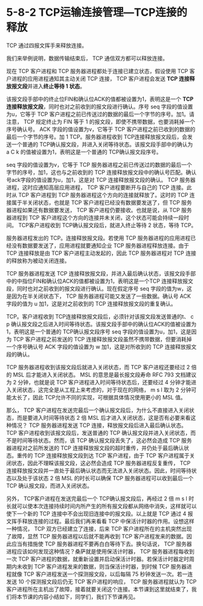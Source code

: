 # 5-8-2 TCP运输连接管理—TCP连接的释放

TCP 通过四报文挥手来释放连接。



我们来举例说明，数据传输结束后， TCP 通信双方都可以释放连接。

现在 TCP 客户进程和 TCP 服务器进程都处于连接已建立状态，假设使用 TCP 客户进程的应用进程通知其主动关闭 TCP 连接， TCP 客户进程会发送 **TCP 连接释放报文段**并进入**终止等待 1 状态**。

该报文段手部中的终止位FIN和确认位ACK的值都被设置为1，表明这是一个 **TCP 连接释放报文段**，同时也对之前收到的报文段进行确认。序号 seq 字段的值设置为u，它等于 TCP 客户进程之前已传送过的数据的最后一个字节的序号。加1。请注意， TCP 规定终止为 FIN 等于 1 的报文段，即使不携带数据，也要消耗掉一个序号确认号。 ACK 字段的值设置为v，它等于 TCP 客户进程之前已收到的数据的最后一个字节的序号。加 1 TCP。服务器进程收到 TCP连接释放报文段后，会发送一个普通的 TCP确认报文段，并进入关闭等待状态。该报文段手部中的确认为 a C k 的值被设置为1，表明这是一个普通的 TCP确认报文段序号。

seq 字段的值设置为v，它等于 TCP 服务器进程之前已传送过的数据的最后一个字节的序号，加1，这也与之前收到的 TCP 连接释放报文段中的确认号匹配。确认号ack字段的值设置为u，加1，这是对 TCP 连接释放报文段的确认。 TCP 服务器进程，这时应通知高层应用进程， TCP 客户进程要断开与自己的 TCP 连接。此时从 TCP 客户进程到 TCP 服务器进程这个方向的连接就释放了。这时的 TCP 连接属于半关闭状态，也就是 TCP 客户进程已经没有数据要发送了，但 TCP 服务器进程如果还有数据要发送， TCP 客户进程仍要接收。也就是说，从 TCP 服务器进程到 TCP 客户进程这个方向的连接并未关闭，这个状态可能会持续一段时间。 TCP客户进程收到 TCP确认报文段后，就进入终止等待 2 状态，等待 TCP。

服务器进程发出的 TCP。连接释放报文段。若使用 TCP 服务器进程的应用进程已经没有数据要发送了，应用进程就要通知企业 TCP 服务器进程释放连接。由于 TCP 连接释放是由 TCP 客户进程主动发起的，因此 TCP 服务器进程对 TCP 连接的释放称为被动关闭连接。

TCP 服务器进程发送 TCP 连接释放报文段，并进入最后确认状态，该报文段手部中的中指位FIN和确认位ACK的值都被设置为1，表明这是一个TCP 连接释放报文段，同时也对之前收到的报文段进行确认。现在假定序号 seq 字段的值为w，这是因为在半关闭状态下， TCP 服务器进程可能又发送了一些数据。确认号 ACK 字段的值为 u 加1，这是对之前收到的 TCP 连接释放报文段的重复确认。

TCP。客户进程收到 TCP连接释放报文段后，必须针对该报文段发送普通的t、 c p 确认报文段之后进入时间等待状态。该报文段手部中的确认位ACK的值被设置为1，表明这是一个普通的 TCP确认报文段序号 seq 字段的值设置为u，加1，这是因为 TCP 客户进程之前发送的 TCP 连接释放报文段虽然不携带数据，但要消耗掉一个序号确认号 ACK 字段的值设置为 w 加1，这是对所收到的 TCP 连接释放报文段的确认。

TCP 服务器进程收到该报文段后就进入关闭状态，而 TCP 客户进程还要经过 2 倍的 MSL 后才能进入关闭状态。 MSL 的意思是最长报文段寿命 RFC 793 文档建议为 2 分钟，也就是说 TCP 客户进程进入时间等待状态后，还要经过 4 分钟才能进入关闭状态，这完全是从工程上来考虑的，对于现在的网络， m s l 取为 2 分钟可能太长了，因此 TCP允许不同的实现，可根据具体情况使用更小的 MSL 值。

那么， TCP 客户进程在发送完最后一个确认报文段后，为什么不直接进入关闭状态，而是要进入时间等待状态 2 倍 MSL 后才进入关闭状态，这是否有必要来看这种情况？ TCP 服务器进程发送 TCP 连接，释放报文段后进入最后确认状态。 TCP 客户进程收到该报文段后，发送普通的 TCP 确认报文段并进入关闭状态，而不是时间等待状态。然而，该 TCP 确认报文段丢失了，这必然会造成 TCP 服务器进程对之前所发送的 TCP 连接释放报文段的超时重传，并仍处于最后确认状态。重传的 TCP 连接释放报文段到达 TCP 客户进程，由于 TCP 客户进程属于关闭状态，因此不理睬该报文段，这必然会造成 TCP 服务器进程反复重传， TCP 连接释放报文段并一直处于最后确认状态而无法进入关闭状态。因此，时间等待状态以及处于该状态 2 倍 MSL 的时长可以确保 TCP 服务器进程可以收到最后一个 TCP 确认报文段，而进入关闭状态。

另外， TCP客户进程在发送完最后一个 TCP确认报文段后，再经过 2 倍 m s l 时长就可以使本次连接持续时间内所产生的所有报文段都从网络中消失，这样就可以使下一个新的 TCP 连接中不会出现旧连接中的报文段。以上就是 TCP 通过 4 报文挥手释放连接的过程。最后我们再来看看 TCP 中保活计时器的作用。设想这样一种情况， TCP 双方已经建立了连接，后来 TCP 客户进程所在的主机突然出现了故障，显然 TCP 服务器进程以后就不能再收到 TCP 客户进程发来的数据。因此应当有措施使 TCP 服务器进程不要再白白等待下去。换句话说， TCP 服务器进程应该如何发现这种情况？桑萨就是使用保活计时器， TCP 服务器进程每收到一次 TCP 客户进程的数据，就重新设置并启动保活计时器。若保活计时器定时周期内未收到 TCP 客户进程发来的数据，则当保活计时器，到时候 TCP 服务器进程就像 TCP 客户进程发送一个探测报文段，以后每隔 75 秒钟发送一次。若一连发送 10 个探测报文段后仍无 TCP 客户进程的响应， TCP 服务器进程就认为 TCP 客户进程所在主机出了故障，接着就要关闭这个连接。本节课到这里就结束了，我们将本节课的内容小结如下，同学们，我们下节课再见。